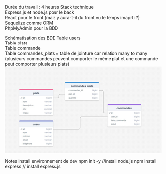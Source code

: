 Durée du travail : 4 heures
Stack technique  
Express.js et node.js pour le back  
React pour le front (mais y aura-t-il du front vu le temps imaprti ?)  
Sequelize comme ORM  
PhpMyAdmin pour la BDD  

Schématisation des BDD
Table users  
Table plats  
Table commande  
Table commandes_plats = table de jointure car relation many to many (plusieurs commandes peuvent comporter le même plat et une commande peut comporter plusieurs plats)
![BDD](images/schema_bdd.jpg)  

Notes install environnement de dev
npm init -y //install node.js
npm install express // install express.js
